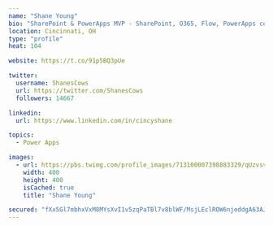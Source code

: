 ```yaml
---
name: "Shane Young"
bio: "SharePoint & PowerApps MVP - SharePoint, O365, Flow, PowerApps consulting? @PowerApps911 | Pure Snark? You found it."
location: Cincinnati, OH
type: "profile"
heat: 104

website: https://t.co/91p5BQ3pUe

twitter:
  username: ShanesCows
  url: https://twitter.com/ShanesCows
  followers: 14667

linkedin:
  url: https://www.linkedin.com/in/cincyshane

topics:
  - Power Apps

images:
  - url: https://pbs.twimg.com/profile_images/713100007398883329/qUzvsvQ3_400x400.jpg
    width: 400
    height: 400
    isCached: true
    title: "Shane Young"

secured: "fXx5Gl7mbhxVxM8MYsXvI1v5zqPaTBl7v8blWF/MsjLEclROW6njeddgA63AJX6qg1otIsfpD2g6jPoUpQg040Q6F3YdyMozqYeJGP874Y79+0AS0vUU/qrFB8yrEirDBqWqgzXKVN53WxxWULp/qSrYKLmEFY9hOjQuqJ+Krt4l81Q8/4+4VElnDvxshfIsHDmfbF7KoUgOIEf8DmhNTpgnNxjlQyGL8vZiDibwp7ZjrXx0azhnAG+q0EQHHBEmogHSy4ZDTiLi+MXJ3WTbB4fVndfKnUC1odxJnTahXhkfKhsNcDhZbjFGKZ8hzWRuT45hF1iPKQ383nxUY0fRgysFoeRJ4u1EY79k2OC8+SGrHp5BVmb+zuStykaqseYFzPnZ8AFafNjDy8CUUwrflXnIKSzjgFLCqYKXGsgReJY=;nG7iOaSRaE7dbB92wa+NLQ=="
---
```


